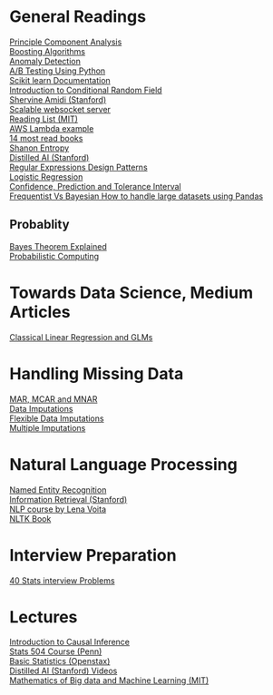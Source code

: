 # General Readings

<a href="https://builtin.com/data-science/step-step-explanation-principal-component-analysis"> Principle Component Analysis </a> <br>
<a href="https://www.kdnuggets.com/2022/07/boosting-machine-learning-algorithms-overview.html"> Boosting Algorithms </a><br>
<a href="https://deepnote.com/@christopher-hui/Anomaly-Detection-Analysis-Isolation-Forest-wBLaaICBTi6byIvFmhwtbA"> Anomaly Detection </a><br>
<a href="https://www.analyticsvidhya.com/blog/2020/10/ab-testing-data-science/"> A/B Testing Using Python</a><br>
<a href="https://scikit-learn.org/stable/"> Scikit learn Documentation </a><br>
<a href="https://homepages.inf.ed.ac.uk/csutton/publications/crftut-fnt.pdf"> Introduction to Conditional Random Field </a><br>
<a href="https://stanford.edu/~shervine/teaching/cs-221/"> Shervine Amidi (Stanford) </a> <br>
<a href="https://betterprogramming.pub/implement-a-scalable-websocket-server-with-spring-boot-redis-pub-sub-and-redis-streams-b6b8cc08767f"> Scalable websocket server </a> <br> 
<a href="http://probcomp.csail.mit.edu/reading-list/"> Reading List (MIT) </a><br>
<a href="https://medium.com/@danilop/aws-lambda-calling-functions-from-a-web-browser-338fbcb6a44d"> AWS Lambda example </a><br>
<a href="https://mltechniques.com/2022/06/13/math-for-machine-learning-12-must-read-books/"> 14 most read books </a><br>
<a href="https://www.yacinemahdid.com/shannon-entropy-from-theory-to-python/"> Shanon Entropy </a><br>
<a href="https://aman.ai/read/"> Distilled AI (Stanford)</a><br>
<a href="https://coderpad.io/blog/development/the-complete-guide-to-regular-expressions-regex/?li_fat_id=69997f8e-90a0-4bd8-a50d-6f32f4c66a9c"> 
Regular Expressions </a>
<a href="https://refactoring.guru/design-patterns/creational-patterns"> Design Patterns </a><br>
<a href="https://mlu-explain.github.io/logistic-regression/"> Logistic Regression </a><br>
<a href="https://www.graphpad.com/support/faq/the-distinction-between-confidence-intervals-prediction-intervals-and-tolerance-intervals/">
Confidence, Prediction and Tolerance Interval </a><br>
<a href="https://cxl.com/blog/bayesian-frequentist-ab-testing/"> Frequentist Vs Bayesian </a>
<a href="https://www.vantage-ai.com/en/blog/4-strategies-how-to-deal-with-large-datasets-in-pandas"> How to handle large datasets using Pandas </a>

## Probablity 

<a href="https://towardsai.net/p/machine-learning/bayes-theorem-explained?"> Bayes Theorem Explained </a> <br>
<a href="http://probcomp.csail.mit.edu/reading-list/"> Probabilistic Computing </a> <br>

# Towards Data Science, Medium Articles

<a href="https://towardsdatascience.com/linear-regression-or-generalized-linear-model-1636e29803d0"> Classical Linear Regression and GLMs </a><br>


# Handling Missing Data

<a href="https://www.linkedin.com/pulse/difference-between-mar-mcar-mnar-missing-data-zakarie-a-hashi/"> MAR, MCAR and MNAR </a> <br>
<a href="https://datascienceplus.com/imputing-missing-data-with-r-mice-package/"> Data Imputations </a> <br>
<a href="https://stefvanbuuren.name/fimd/symbol-description.html"> Flexible Data Imputations </a><br>
<a href="https://stats.oarc.ucla.edu/r/faq/how-do-i-perform-multiple-imputation-using-predictive-mean-matching-in-r/"> Multiple Imputations </a> <br>

# Natural Language Processing

<a href="https://nlpforhackers.io/named-entity-extraction/"> Named Entity Recognition </a><br>
<a href="https://nlp.stanford.edu/IR-book/html/htmledition/irbook.html"> Information Retrieval (Stanford) </a><br>
<a href="https://lena-voita.github.io/nlp_course.html"> NLP course by Lena Voita </a><br> 
<a href="https://www.nltk.org/book/"> NLTK Book </a> <br>

# Interview Preparation

<a href="https://towardsdatascience.com/40-statistics-interview-problems-and-answers-for-data-scientists-6971a02b7eee"> 40 Stats interview Problems </a>
# Lectures

<a href="https://www.bradyneal.com/causal-inference-course"> Introduction to Causal Inference </a> <br>
<a href="https://online.stat.psu.edu/stat504/"> Stats 504 Course (Penn) </a> <br>
<a href="https://openstax.org/books/statistics/pages/preface"> Basic Statistics (Openstax) </a><br>
<a href="https://aman.ai/watch/"> Distilled AI (Stanford) Videos </a><br>
<a href="https://www.youtube.com/watch?v=0sKPkJME2Jw"> Mathematics of Big data and Machine Learning (MIT) </a>


